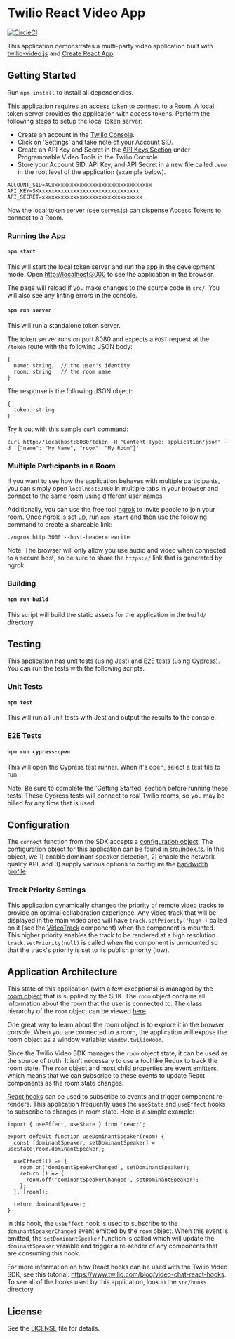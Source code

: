 # Twilio React Video App

[![CircleCI](https://circleci.com/gh/twilio/twilio-video-app-react.svg?style=svg&circle-token=9d6b1e89d148181aaa6874c29849c730b8ca406d)](https://circleci.com/gh/twilio/twilio-video-app-react)

This application demonstrates a multi-party video application built with [twilio-video.js](https://github.com/twilio/twilio-video.js) and [Create React App](https://github.com/facebook/create-react-app).

## Getting Started

Run `npm install` to install all dependencies.

This application requires an access token to connect to a Room. A local token server provides the application with access tokens. Perform the following steps to setup the local token server:

- Create an account in the [Twilio Console](https://www.twilio.com/console).
- Click on 'Settings' and take note of your Account SID.
- Create an API Key and Secret in the [API Keys Section](https://www.twilio.com/console/video/project/api-keys) under Programmable Video Tools in the Twilio Console.
- Store your Account SID, API Key, and API Secret in a new file called `.env` in the root level of the application (example below).

```
ACCOUNT_SID=ACxxxxxxxxxxxxxxxxxxxxxxxxxxxxxxxx
API_KEY=SKxxxxxxxxxxxxxxxxxxxxxxxxxxxxxxxx
API_SECRET=xxxxxxxxxxxxxxxxxxxxxxxxxxxxxxxx
```

Now the local token server (see [server.js](server.js)) can dispense Access Tokens to connect to a Room.

### Running the App

#### `npm start`

This will start the local token server and run the app in the development mode. Open [http://localhost:3000](http://localhost:3000) to see the application in the browser.

The page will reload if you make changes to the source code in `src/`.
You will also see any linting errors in the console.

#### `npm run server`

This will run a standalone token server.

The token server runs on port 8080 and expects a `POST` request at the `/token` route with the following JSON body:

```
{
  name: string,  // the user's identity
  room: string   // the room name
}
```

The response is the following JSON object:

```
{
  token: string
}
```

Try it out with this sample `curl` command:

`curl http://localhost:8080/token -H "Content-Type: application/json" -d '{"name": "My Name", "room": "My Room"}'`

### Multiple Participants in a Room

If you want to see how the application behaves with multiple participants, you can simply open `localhost:3000` in multiple tabs in your browser and connect to the same room using different user names.

Additionally, you can use the free tool [ngrok](https://ngrok.com/) to invite people to join your room. Once ngrok is set up, run `npm start` and then use the following command to create a shareable link:

`./ngrok http 3000 --host-header=rewrite`

Note: The browser will only allow you use audio and video when connected to a secure host, so be sure to share the `https://` link that is generated by ngrok.

### Building

#### `npm run build`

This script will build the static assets for the application in the `build/` directory.

## Testing

This application has unit tests (using [Jest](https://jestjs.io/)) and E2E tests (using [Cypress](https://www.cypress.io/)). You can run the tests with the following scripts.

### Unit Tests

#### `npm test`

This will run all unit tests with Jest and output the results to the console.

### E2E Tests

#### `npm run cypress:open`

This will open the Cypress test runner. When it's open, select a test file to run.

Note: Be sure to complete the 'Getting Started' section before running these tests. These Cypress tests will connect to real Twilio rooms, so you may be billed for any time that is used.

## Configuration

The `connect` function from the SDK accepts a [configuration object](https://media.twiliocdn.com/sdk/js/video/releases/2.0.0/docs/global.html#ConnectOptions). The configuration object for this application can be found in [src/index.ts](https://github.com/twilio/twilio-video-app-react/blob/AHOYAPPS-30-readme/src/index.tsx#L19). In this object, we 1) enable dominant speaker detection, 2) enable the network quality API, and 3) supply various options to configure the [bandwidth profile](https://www.twilio.com/docs/video/tutorials/using-bandwidth-profile-api).

### Track Priority Settings

This application dynamically changes the priority of remote video tracks to provide an optimal collaboration experience. Any video track that will be displayed in the main video area will have `track.setPriority('high')` called on it (see the [VideoTrack](https://github.com/twilio/twilio-video-app-react/blob/AHOYAPPS-30-readme/src/components/VideoTrack/VideoTrack.tsx#L24) component) when the component is mounted. This higher priority enables the track to be rendered at a high resolution. `track.setPriority(null)` is called when the component is unmounted so that the track's priority is set to its publish priority (low).

## Application Architecture

This state of this application (with a few exceptions) is managed by the [room object](https://media.twiliocdn.com/sdk/js/video/releases/2.0.0/docs/Room.html) that is supplied by the SDK. The `room` object contains all information about the room that the user is connected to. The class hierarchy of the `room` object can be viewed [here](https://www.twilio.com/docs/video/migrating-1x-2x#object-model).

One great way to learn about the room object is to explore it in the browser console. When you are connected to a room, the application will expose the room object as a window variable: `window.twilioRoom`.

Since the Twilio Video SDK manages the `room` object state, it can be used as the source of truth. It isn't necessary to use a tool like Redux to track the room state. The `room` object and most child properties are [event emitters](https://nodejs.org/api/events.html#events_class_eventemitter), which means that we can subscribe to these events to update React components as the room state changes.

[React hooks](https://reactjs.org/docs/hooks-intro.html) can be used to subscribe to events and trigger component re-renders. This application frequently uses the `useState` and `useEffect` hooks to subscribe to changes in room state. Here is a simple example:

```
import { useEffect, useState } from 'react';

export default function useDominantSpeaker(room) {
  const [dominantSpeaker, setDominantSpeaker] = useState(room.dominantSpeaker);

  useEffect(() => {
    room.on('dominantSpeakerChanged', setDominantSpeaker);
    return () => {
      room.off('dominantSpeakerChanged', setDominantSpeaker);
    };
  }, [room]);

  return dominantSpeaker;
}
```

In this hook, the `useEffect` hook is used to subscribe to the `dominantSpeakerChanged` event emitted by the `room` object. When this event is emitted, the `setDominantSpeaker` function is called which will update the `dominantSpeaker` variable and trigger a re-render of any components that are consuming this hook.

For more information on how React hooks can be used with the Twilio Video SDK, see this tutorial: https://www.twilio.com/blog/video-chat-react-hooks. To see all of the hooks used by this application, look in the `src/hooks` directory.

## License

See the [LICENSE](LICENSE) file for details.
